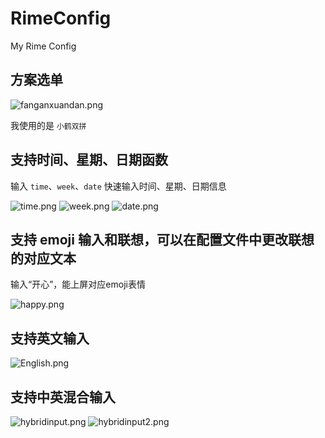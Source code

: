 # RimeConfig

My Rime Config

## 方案选单

![fanganxuandan.png](./img/1.png)

我使用的是 `小鹤双拼`

## 支持时间、星期、日期函数

输入 `time`、`week`、`date` 快速输入时间、星期、日期信息

![time.png](./img/2.png)
![week.png](./img/3.png)
![date.png](./img/4.png)

## 支持 emoji 输入和联想，可以在配置文件中更改联想的对应文本

输入“开心”，能上屏对应emoji表情

![happy.png](./img/5.png)

## 支持英文输入

![English.png](./img/6.png)

## 支持中英混合输入

![hybridinput.png](./img/7.png)
![hybridinput2.png](./img/8.png)
